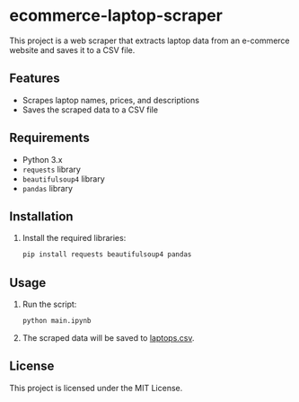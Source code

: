 # ecommerce-laptop-scraper

This project is a web scraper that extracts laptop data from an e-commerce website and saves it to a CSV file.

## Features

- Scrapes laptop names, prices, and descriptions
- Saves the scraped data to a CSV file

## Requirements

- Python 3.x
- `requests` library
- `beautifulsoup4` library
- `pandas` library

## Installation


1. Install the required libraries:
    ```sh
    pip install requests beautifulsoup4 pandas
    ```

## Usage

1. Run the script:
    ```sh
    python main.ipynb
    ```

2. The scraped data will be saved to [laptops.csv](http://_vscodecontentref_/0).

## License

This project is licensed under the MIT License.
